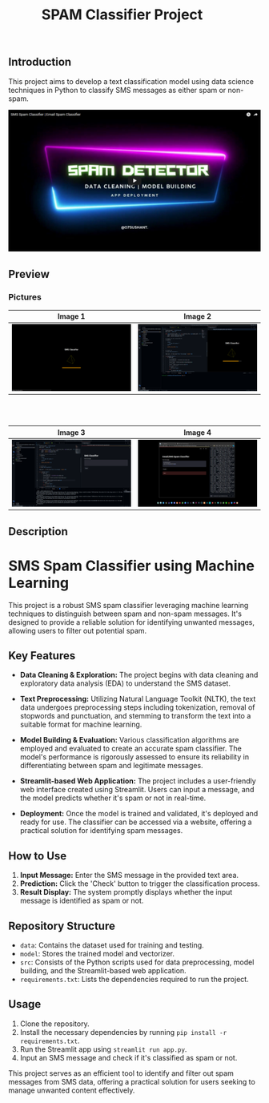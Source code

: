 # &nbsp;&nbsp;&nbsp;&nbsp;&nbsp;&nbsp;&nbsp;&nbsp;&nbsp;&nbsp;SPAM Classifier Project&nbsp;&nbsp;&nbsp;&nbsp;&nbsp;&nbsp;&nbsp;&nbsp;&nbsp;&nbsp;

<br>

## Introduction
This project aims to develop a text classification model using data science techniques in Python to classify SMS messages as either spam or non-spam.

[![Video](https://github.com/07Sushant/SMS-Spam-Detection/blob/main/images/thumb.png)](https://youtu.be/6aPRoZhIqbg)

## Preview
### Pictures

| **Image 1** | **Image 2** |
|-------------|-------------|
| ![Image 1](https://github.com/07Sushant/SMS-Spam-Detection/blob/main/images/1.png) | ![Image 2](https://github.com/07Sushant/SMS-Spam-Detection/blob/main/images/2.png) |

<br>
<br>

| **Image 3** | **Image 4** |
|-------------|-------------|
| ![Image 1](https://github.com/07Sushant/SMS-Spam-Detection/blob/main/images/3.png) | ![Image 2](https://github.com/07Sushant/SMS-Spam-Detection/blob/main/images/4.png) |
## Description
<!-- Write your project description here -->
# SMS Spam Classifier using Machine Learning

This project is a robust SMS spam classifier leveraging machine learning techniques to distinguish between spam and non-spam messages. It's designed to provide a reliable solution for identifying unwanted messages, allowing users to filter out potential spam.

## Key Features

- **Data Cleaning & Exploration:** The project begins with data cleaning and exploratory data analysis (EDA) to understand the SMS dataset.
  
- **Text Preprocessing:** Utilizing Natural Language Toolkit (NLTK), the text data undergoes preprocessing steps including tokenization, removal of stopwords and punctuation, and stemming to transform the text into a suitable format for machine learning.
  
- **Model Building & Evaluation:** Various classification algorithms are employed and evaluated to create an accurate spam classifier. The model's performance is rigorously assessed to ensure its reliability in differentiating between spam and legitimate messages.
  
- **Streamlit-based Web Application:** The project includes a user-friendly web interface created using Streamlit. Users can input a message, and the model predicts whether it's spam or not in real-time.
  
- **Deployment:** Once the model is trained and validated, it's deployed and ready for use. The classifier can be accessed via a website, offering a practical solution for identifying spam messages.

## How to Use

1. **Input Message:** Enter the SMS message in the provided text area.
2. **Prediction:** Click the 'Check' button to trigger the classification process.
3. **Result Display:** The system promptly displays whether the input message is identified as spam or not.

## Repository Structure

- `data`: Contains the dataset used for training and testing.
- `model`: Stores the trained model and vectorizer.
- `src`: Consists of the Python scripts used for data preprocessing, model building, and the Streamlit-based web application.
- `requirements.txt`: Lists the dependencies required to run the project.

## Usage

1. Clone the repository.
2. Install the necessary dependencies by running `pip install -r requirements.txt`.
3. Run the Streamlit app using `streamlit run app.py`.
4. Input an SMS message and check if it's classified as spam or not.

This project serves as an efficient tool to identify and filter out spam messages from SMS data, offering a practical solution for users seeking to manage unwanted content effectively.


<!-- Add more details, methodologies used, and any other relevant information -->
